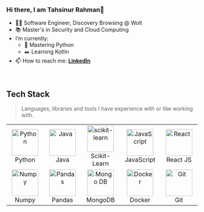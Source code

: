 ### Hi there, I am Tahsinur Rahman👋

- :man_technologist: Software Engineer, Discovery Browsing @ Wolt
- :books: Master's in Security and Cloud Computing
- I’m currently:
  - :hammer: Mastering Python
  - :black_nib: Learning Kotlin
- 📫 How to reach me: **[LinkedIn]**

<br>

<h2 align="left">Tech Stack</h2>

> Languages, libraries and tools I have experience with or like working with.

<table align="center">
  <tr>
    <td align="center" width="120">
      <a href="#">
        <img src="https://upload.wikimedia.org/wikipedia/commons/thumb/c/c3/Python-logo-notext.svg/1200px-Python-logo-notext.svg.png" width="70" height="70" alt="Python" />
      </a>
      <br>Python
    </td>
    <td align="center" width="120">
      <a href="#">
        <img src="https://upload.wikimedia.org/wikipedia/en/3/30/Java_programming_language_logo.svg" width="70" height="70" alt="Java" />
      </a>
      <br>Java
    </td>
    <td align="center" width="120">
      <a href="#">
        <img src="https://upload.wikimedia.org/wikipedia/commons/0/05/Scikit_learn_logo_small.svg" width="70" height="70" alt="scikit-learn" />
      </a>
      <br>Scikit-Learn
    </td>
    <td align="center" width="120">
      <a href="#">
        <img src="https://upload.wikimedia.org/wikipedia/commons/thumb/6/6a/JavaScript-logo.png/900px-JavaScript-logo.png" width="70" height="70" alt="JavaScript" />
      </a>
      <br>JavaScript
    </td>
    <td align="center" width="120">
      <a href="#">
        <img src="https://brandlogos.net/wp-content/uploads/2020/09/react-logo.png" width="70" height="70" alt="React" />
      </a>
      <br>React JS
    </td>
 </tr>          
 <tr>                                                                                                                  
    <td align="center" width="120">
      <a href="#">
        <img src="https://numpy.org/images/logo.svg" width="70" height="70" alt="Numpy" />
      </a>
      <br>Numpy
    </td>
    <td align="center" width="120">
      <a href="#">
        <img src="https://pandas.pydata.org/static/img/pandas.svg" width="70" height="70" alt="Pandas" />
      </a>
      <br>Pandas
    </td>
     <td align="center" width="120"> 
      <a href="#" >
        <img src="https://i.ibb.co/QXHcMvM/58481021cef1014c0b5e494b.png" width="70" height="70" alt="Mongo DB" />
      </a>
      <br>MongoDB
    </td>
    <td align="center" width="120"> 
      <a href="#" >
        <img src="https://www.docker.com/sites/default/files/d8/styles/role_icon/public/2019-07/vertical-logo-monochromatic.png?itok=erja9lKc" width="70" height="70" alt="Docker" />
      </a>
      <br>Docker
    </td>    
    <td align="center" width="120"> 
      <a href="#" >
        <img src="https://upload.wikimedia.org/wikipedia/commons/e/e0/Git-logo.svg" width="70" height="70" alt="Git" />
      </a>
      <br>Git
    </td>  
  </tr>
</table>


[linkedin]: https://www.linkedin.com/in/tahsin5 "LinkedIn"
